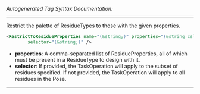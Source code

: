 <!-- THIS IS AN AUTOGENERATED FILE: Don't edit it directly, instead change the schema definition in the code itself. -->

_Autogenerated Tag Syntax Documentation:_

---
Restrict the palette of ResidueTypes to those with the given properties.

```xml
<RestrictToResidueProperties name="(&string;)" properties="(&string_cslist;)"
        selector="(&string;)" />
```

-   **properties**: A comma-separated list of ResidueProperties, all of which must be present in a ResidueType to design with it.
-   **selector**: If provided, the TaskOperation will apply to the subset of residues specified. If not provided, the TaskOperation will apply to all residues in the Pose.

---
